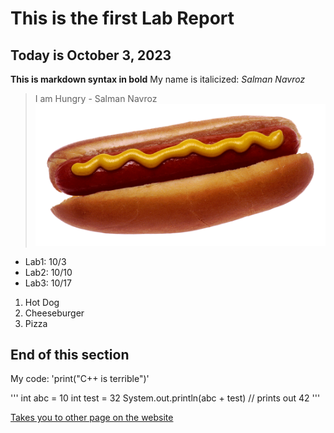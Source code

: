 # This is the first Lab Report
## Today is October 3, 2023

**This is markdown syntax in bold** My name is italicized: *Salman Navroz*

> I am Hungry - Salman Navroz
![Image](HOTDOG.png)

- Lab1: 10/3
- Lab2: 10/10
- Lab3: 10/17

1) Hot Dog
2) Cheeseburger
3) Pizza

End of this section
---

My code: 'print("C++ is terrible")'

'''
int abc = 10
int test = 32
System.out.println(abc + test)
// prints out 42
'''

[Takes you to other page on the website](https://snavroz.github.io/cse15l-lab-reports/labpage.html)


